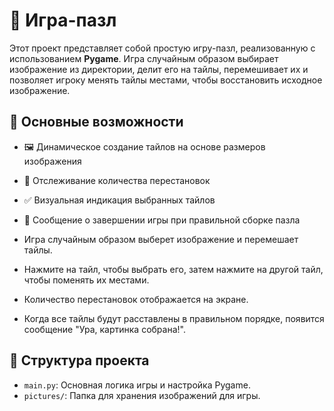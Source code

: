 # 🧩 Игра-пазл

Этот проект представляет собой простую игру-пазл, реализованную с использованием **Pygame**. Игра случайным образом выбирает изображение из директории, делит его на тайлы, перемешивает их и позволяет игроку менять тайлы местами, чтобы восстановить исходное изображение.

## 🌟 Основные возможности
* 🖼️ Динамическое создание тайлов на основе размеров изображения
* 🔄 Отслеживание количества перестановок
* ✅ Визуальная индикация выбранных тайлов
* 🎉 Сообщение о завершении игры при правильной сборке пазла

* Игра случайным образом выберет изображение и перемешает тайлы.
* Нажмите на тайл, чтобы выбрать его, затем нажмите на другой тайл, чтобы поменять их местами.
* Количество перестановок отображается на экране.
* Когда все тайлы будут расставлены в правильном порядке, появится сообщение "Ура, картинка собрана!".

## 📁 Структура проекта
* `main.py`: Основная логика игры и настройка Pygame.
* `pictures/`: Папка для хранения изображений для игры.


